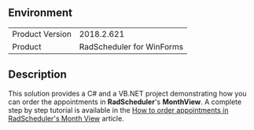 ## Environment
<table>
	<tr>
		<td>Product Version</td>
		<td>2018.2.621</td>
	</tr>
	<tr>
		<td>Product</td>
		<td>RadScheduler for WinForms</td>
	</tr>
</table>


## Description 

This solution provides a C# and a VB.NET project demonstrating how you can order the appointments in **RadScheduler**'s **MonthView**. A complete step by step tutorial is available in the [How to order appointments in RadScheduler's Month View](https://docs.telerik.com/devtools/winforms/knowledge-base/scheduler-month-view-comparer) article.